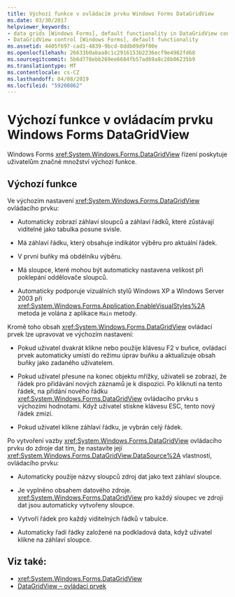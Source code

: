 ```yaml
---
title: Výchozí funkce v ovládacím prvku Windows Forms DataGridView
ms.date: 03/30/2017
helpviewer_keywords:
- data grids [Windows Forms], default functionality in DataGridView control
- DataGridView control [Windows Forms], default functionality
ms.assetid: 4405f697-cad1-4839-9bcd-8ddb09d9f00e
ms.openlocfilehash: 26633b0abaa8c1c2916153b2236ecf9e4982fd68
ms.sourcegitcommit: 5b6d778ebb269ee6684fb57ad69a8c28b06235b9
ms.translationtype: MT
ms.contentlocale: cs-CZ
ms.lasthandoff: 04/08/2019
ms.locfileid: "59208862"
---
```

# <a name="default-functionality-in-the-windows-forms-datagridview-control"></a>Výchozí funkce v ovládacím prvku Windows Forms DataGridView
Windows Forms <xref:System.Windows.Forms.DataGridView> řízení poskytuje uživatelům značné množství výchozí funkce.  
  
## <a name="default-functionality"></a>Výchozí funkce  
 Ve výchozím nastavení <xref:System.Windows.Forms.DataGridView> ovládacího prvku:  
  
-   Automaticky zobrazí záhlaví sloupců a záhlaví řádků, které zůstávají viditelné jako tabulka posune svisle.  
  
-   Má záhlaví řádku, který obsahuje indikátor výběru pro aktuální řádek.  
  
-   V první buňky má obdélníku výběru.  
  
-   Má sloupce, které mohou být automaticky nastavena velikost při poklepání oddělovače sloupců.  
  
-   Automaticky podporuje vizuálních stylů Windows XP a Windows Server 2003 při <xref:System.Windows.Forms.Application.EnableVisualStyles%2A> metoda je volána z aplikace `Main` metody.  
  
 Kromě toho obsah <xref:System.Windows.Forms.DataGridView> ovládací prvek lze upravovat ve výchozím nastavení:  
  
-   Pokud uživatel dvakrát klikne nebo použije klávesu F2 v buňce, ovládací prvek automaticky umístí do režimu úprav buňku a aktualizuje obsah buňky jako zadaného uživatelem.  
  
-   Pokud uživatel přesune na konec objektu mřížky, uživateli se zobrazí, že řádek pro přidávání nových záznamů je k dispozici. Po kliknutí na tento řádek, na přidání nového řádku <xref:System.Windows.Forms.DataGridView> ovládacího prvku s výchozími hodnotami. Když uživatel stiskne klávesu ESC, tento nový řádek zmizí.  
  
-   Pokud uživatel klikne záhlaví řádku, je vybrán celý řádek.  
  
 Po vytvoření vazby <xref:System.Windows.Forms.DataGridView> ovládacího prvku do zdroje dat tím, že nastavíte její <xref:System.Windows.Forms.DataGridView.DataSource%2A> vlastností, ovládacího prvku:  
  
-   Automaticky použije názvy sloupců zdroj dat jako text záhlaví sloupce.  
  
-   Je vyplněno obsahem datového zdroje. <xref:System.Windows.Forms.DataGridView> pro každý sloupec ve zdroji dat jsou automaticky vytvořeny sloupce.  
  
-   Vytvoří řádek pro každý viditelných řádků v tabulce.  
  
-   Automaticky řadí řádky založené na podkladová data, když uživatel klikne na záhlaví sloupce.  
  
## <a name="see-also"></a>Viz také:

- <xref:System.Windows.Forms.DataGridView>
- [DataGridView – ovládací prvek](datagridview-control-windows-forms.md)
